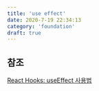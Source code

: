 ```yaml
---
title: 'use effect'
date: 2020-7-19 22:34:13
category: 'foundation'
draft: true
---
```


## 참조

[React Hooks: useEffect 사용법](https://www.daleseo.com/react-hooks-use-effect/)
